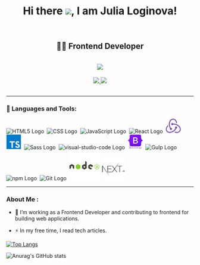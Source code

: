 <div align="center">
  <h1 font-size = "24px">Hi there <img src="https://raw.githubusercontent.com/MartinHeinz/MartinHeinz/master/wave.gif" width="35px">, I am Julia Loginova!</h1>
</div>
<br>
<div align="center">
  <h2 font-size = "20px">👩‍💻 Frontend Developer</h2>
</div>
<br>

<div id="header" align="center">
  <img src="https://media.giphy.com/media/7OMR3y1E9QeYsr9olS/giphy.gif" width="120"/>
</div>
<br>
<div align="center">
  <a href="https://www.linkedin.com/in/julia-loginova-frontend">
    <img src="https://user-images.githubusercontent.com/72932859/129068498-8c56eaa5-b7ca-46be-878d-04b7d6bff78a.png">
  </a>
   <a href="https://t.me/Julia_Log">
    <img src="https://user-images.githubusercontent.com/72932859/129068752-fe1f5115-52e5-45c8-8c0d-f48bfc933c1d.png">
  </a>
</div>
<br>

---

### 🧰 Languages  and  Tools:
<div>
  <img src="https://user-images.githubusercontent.com/72932859/120463112-6d17ac00-c350-11eb-802b-d4b80069be9d.png" alt="HTML5 Logo" width="50" height="50">&nbsp; 
  <img src="https://user-images.githubusercontent.com/72932859/127735484-3e2f1b6b-2321-4eb1-9e19-91620e7716ba.png" alt="CSS Logo">&nbsp;
  <img src="https://user-images.githubusercontent.com/72932859/120462763-14481380-c350-11eb-967a-3530087a6711.png" alt="JavaScript Logo" width="50" height="50">&nbsp;
  <img src="https://user-images.githubusercontent.com/72932859/120462608-f084cd80-c34f-11eb-9961-a98601648fd5.png" alt="React Logo" width="50" height="50">&nbsp;
  <img src='https://github.com/devicons/devicon/blob/master/icons/redux/redux-original.svg' alt="Redux Logo" width="40" height="40">&nbsp;
  <img src='https://github.com/devicons/devicon/blob/master/icons/typescript/typescript-original.svg' alt="Typescript Logo" width="40" height="40">&nbsp;
  <img src="https://user-images.githubusercontent.com/72932859/120462333-ae5b8c00-c34f-11eb-93b4-1899a5284294.png" alt="Sass Logo" width="50" height="50">&nbsp;
  <img src="https://user-images.githubusercontent.com/72932859/120460980-76077e00-c34e-11eb-8a4d-82ca0707fd0f.png" alt="visual-studio-code Logo" width="40" height="40">&nbsp;
  <img src='https://github.com/devicons/devicon/blob/master/icons/bootstrap/bootstrap-original-wordmark.svg' alt="Bootstrap Logo" width="40" height="40">&nbsp;
  <img src="https://user-images.githubusercontent.com/72932859/120461611-fe861e80-c34e-11eb-8595-b0c9a9a4f6d1.png" alt="Gulp Logo" width="30" height="50">&nbsp;
  <img src="https://user-images.githubusercontent.com/72932859/120462191-8a984600-c34f-11eb-9947-4b2d26b33b3a.png" alt="npm Logo" width="50" height="30">&nbsp;
  <img src="https://user-images.githubusercontent.com/72932859/120461814-30978080-c34f-11eb-883c-7c7479059811.png" alt="Git Logo" width="70" height="30">&nbsp;
  <img src='https://github.com/devicons/devicon/blob/master/icons/nodejs/nodejs-original-wordmark.svg' alt="Nodejs Logo" width="80" height="80">&nbsp;
  <img src='https://github.com/devicons/devicon/blob/master/icons/nextjs/nextjs-original-wordmark.svg' alt="Nextjs Logo" width="60" height="60">&nbsp;
</div>

---

### About Me :

- :telescope: I’m working as a Frontend Developer and contributing to frontend for building web applications.

- :zap: In my free time, I read tech articles.


[![Top Langs](https://github-readme-stats.vercel.app/api/top-langs/?username=JuliaLog&layout=compact&theme=vision-friendly-dark&langs_count=5)](https://github.com/JuliaLog?tab=repositories)

![Anurag's GitHub stats](https://github-readme-stats.vercel.app/api?username=anuraghazra&show_icons=true&theme=radical)
